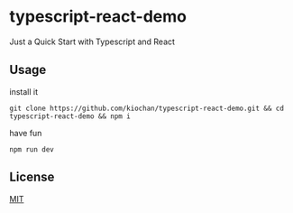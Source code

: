 # typescript-react-demo

Just a Quick Start with Typescript and React

## Usage

install it
```
git clone https://github.com/kiochan/typescript-react-demo.git && cd typescript-react-demo && npm i
```

have fun
```
npm run dev
```

## License
[MIT](./LICENSE)
